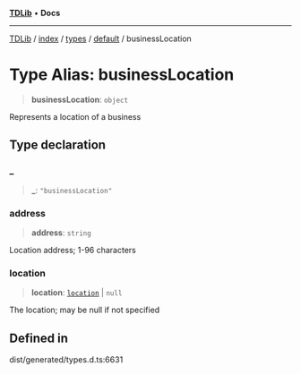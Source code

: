 [**TDLib**](../../../../../../README.md) • **Docs**

***

[TDLib](../../../../../../modules.md) / [index](../../../../../README.md) / [types](../../../README.md) / [default](../README.md) / businessLocation

# Type Alias: businessLocation

> **businessLocation**: `object`

Represents a location of a business

## Type declaration

### \_

> **\_**: `"businessLocation"`

### address

> **address**: `string`

Location address; 1-96 characters

### location

> **location**: [`location`](location.md) \| `null`

The location; may be null if not specified

## Defined in

dist/generated/types.d.ts:6631
